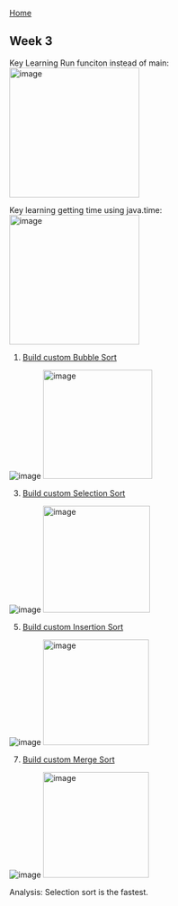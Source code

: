 [Home](https://d1935827v.github.io/Dane)

## Week 3
Key Learning Run funciton instead of main: <img width="231" alt="image" src="https://user-images.githubusercontent.com/54718367/162458400-261d8b06-5a4b-4cd8-8cdf-3a9643ab873a.png">

Key learning getting time using java.time: <img width="231" alt="image" src="https://user-images.githubusercontent.com/54718367/162459106-cbffebf4-ffed-4eff-9e17-6e69875dec04.png">

1. [Build custom Bubble Sort](https://github.com/D1935827V/Dane/blob/gh-pages/BubbleSort.java)

![image](https://user-images.githubusercontent.com/54718367/162459437-b13df1f2-b151-40f5-9d78-2d95aebe78b2.png)
<img width="194" alt="image" src="https://user-images.githubusercontent.com/54718367/162460367-52f8d9b1-da56-47b8-b55a-bd511f0bf016.png">

3. [Build custom Selection Sort](https://github.com/D1935827V/Dane/blob/gh-pages/SelectionSort.java)

![image](https://user-images.githubusercontent.com/54718367/162459624-6efabe87-67df-4021-8f30-89656b48fa54.png)
<img width="190" alt="image" src="https://user-images.githubusercontent.com/54718367/162460492-9bd5f662-3c45-42eb-9c91-6bdc7af1cc5b.png">

5. [Build custom Insertion Sort](https://github.com/D1935827V/Dane/blob/gh-pages/InsertionSort.java)

![image](https://user-images.githubusercontent.com/54718367/162459861-a9cce53e-dfa5-4762-a4f3-da322b029fc7.png)
<img width="188" alt="image" src="https://user-images.githubusercontent.com/54718367/162460625-4efd188e-3ba8-4e8e-8b62-3bd7d37e91ca.png">

7. [Build custom Merge Sort](https://github.com/D1935827V/Dane/blob/gh-pages/MergeSort.java)

![image](https://user-images.githubusercontent.com/54718367/162460210-0befb479-1f4e-4a55-992d-5711ef566caf.png)
<img width="188" alt="image" src="https://user-images.githubusercontent.com/54718367/162460741-9790a165-bf6e-493b-b34f-d5c9501f75d7.png">

Analysis: Selection sort is the fastest.